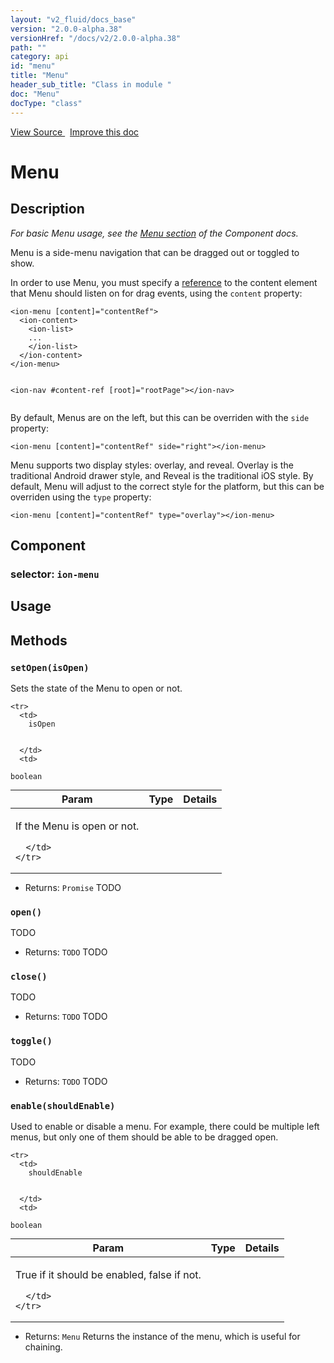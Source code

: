 ```yaml
---
layout: "v2_fluid/docs_base"
version: "2.0.0-alpha.38"
versionHref: "/docs/v2/2.0.0-alpha.38"
path: ""
category: api
id: "menu"
title: "Menu"
header_sub_title: "Class in module "
doc: "Menu"
docType: "class"
---
```





<div class="improve-docs">
  <a href='http://github.com/driftyco/ionic2/tree/master/ionic/components/menu/menu.ts#L7'>
    View Source
  </a>
  &nbsp;
  <a href='http://github.com/driftyco/ionic2/edit/master/ionic/components/menu/menu.ts#L7'>
    Improve this doc
  </a>

  <!-- TODO(drewrygh, perrygovier): render this block in the correct location, markup identical to component docs -->

</div>




<h1 class="api-title">


Menu






</h1>






<h2>Description</h2>

<p><em>For basic Menu usage, see the <a href="../../../../components/#menus">Menu section</a>
of the Component docs.</em></p>
<p>Menu is a side-menu navigation that can be dragged out or toggled to show.</p>
<p>In order to use Menu, you must specify a <a href="https://angular.io/docs/ts/latest/guide/user-input.html#local-variables">reference</a>
to the content element that Menu should listen on for drag events, using the
<code>content</code> property:</p>
<pre><code class="lang-html">&lt;ion-menu [content]=&quot;contentRef&quot;&gt;
  &lt;ion-content&gt;
    &lt;ion-list&gt;
    ...
    &lt;/ion-list&gt;
  &lt;/ion-content&gt;
&lt;/ion-menu&gt;

&lt;ion-nav #content-ref [root]=&quot;rootPage&quot;&gt;&lt;/ion-nav&gt;
</code></pre>
<p>By default, Menus are on the left, but this can be overriden with the <code>side</code>
property:</p>
<pre><code class="lang-html">&lt;ion-menu [content]=&quot;contentRef&quot; side=&quot;right&quot;&gt;&lt;/ion-menu&gt;
</code></pre>
<p>Menu supports two display styles: overlay, and reveal. Overlay
is the traditional Android drawer style, and Reveal is the traditional iOS
style. By default, Menu will adjust to the correct style for the platform,
but this can be overriden using the <code>type</code> property:</p>
<pre><code class="lang-html">&lt;ion-menu [content]=&quot;contentRef&quot; type=&quot;overlay&quot;&gt;&lt;/ion-menu&gt;
</code></pre>


<h2>Component</h2>
<h3>selector: <code>ion-menu</code></h3>
<h2>Usage</h2>





<h2>Methods</h2>

<div id="setOpen"></div>

<h3>
<code>setOpen(isOpen)</code>

</h3>

Sets the state of the Menu to open or not.



<table class="table" style="margin:0;">
  <thead>
    <tr>
      <th>Param</th>
      <th>Type</th>
      <th>Details</th>
    </tr>
  </thead>
  <tbody>
    
    <tr>
      <td>
        isOpen
        
        
      </td>
      <td>
        
  <code>boolean</code>
      </td>
      <td>
        <p>If the Menu is open or not.</p>

        
      </td>
    </tr>
    
  </tbody>
</table>






* Returns: 
  <code>Promise</code> TODO




<div id="open"></div>

<h3>
<code>open()</code>

</h3>

TODO






* Returns: 
  <code>TODO</code> TODO




<div id="close"></div>

<h3>
<code>close()</code>

</h3>

TODO






* Returns: 
  <code>TODO</code> TODO




<div id="toggle"></div>

<h3>
<code>toggle()</code>

</h3>

TODO






* Returns: 
  <code>TODO</code> TODO




<div id="enable"></div>

<h3>
<code>enable(shouldEnable)</code>

</h3>

Used to enable or disable a menu. For example, there could be multiple
left menus, but only one of them should be able to be dragged open.



<table class="table" style="margin:0;">
  <thead>
    <tr>
      <th>Param</th>
      <th>Type</th>
      <th>Details</th>
    </tr>
  </thead>
  <tbody>
    
    <tr>
      <td>
        shouldEnable
        
        
      </td>
      <td>
        
  <code>boolean</code>
      </td>
      <td>
        <p>True if it should be enabled, false if not.</p>

        
      </td>
    </tr>
    
  </tbody>
</table>






* Returns: 
  <code>Menu</code> Returns the instance of the menu, which is useful for chaining.


<!-- end content block -->


<!-- end body block -->



